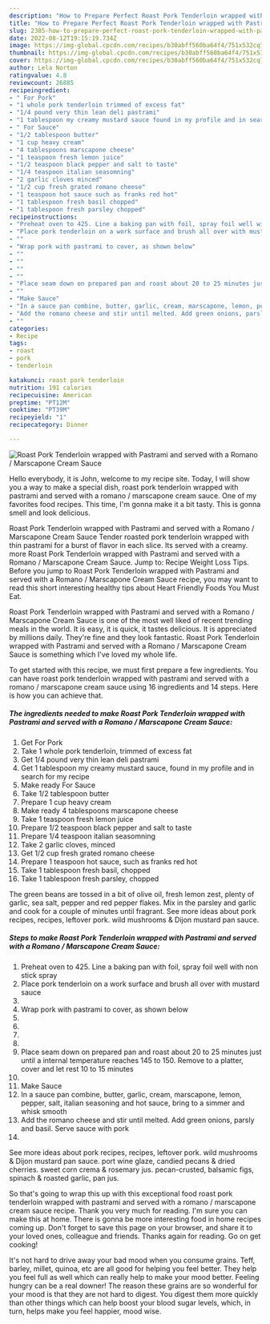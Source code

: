 ```yaml
---
description: "How to Prepare Perfect Roast Pork Tenderloin wrapped with Pastrami and served with a Romano / Marscapone Cream Sauce"
title: "How to Prepare Perfect Roast Pork Tenderloin wrapped with Pastrami and served with a Romano / Marscapone Cream Sauce"
slug: 2385-how-to-prepare-perfect-roast-pork-tenderloin-wrapped-with-pastrami-and-served-with-a-romano-marscapone-cream-sauce
date: 2022-08-12T19:15:19.734Z
image: https://img-global.cpcdn.com/recipes/b30abff560ba64f4/751x532cq70/roast-pork-tenderloin-wrapped-with-pastrami-and-served-with-a-romano-marscapone-cream-sauce-recipe-main-photo.jpg
thumbnail: https://img-global.cpcdn.com/recipes/b30abff560ba64f4/751x532cq70/roast-pork-tenderloin-wrapped-with-pastrami-and-served-with-a-romano-marscapone-cream-sauce-recipe-main-photo.jpg
cover: https://img-global.cpcdn.com/recipes/b30abff560ba64f4/751x532cq70/roast-pork-tenderloin-wrapped-with-pastrami-and-served-with-a-romano-marscapone-cream-sauce-recipe-main-photo.jpg
author: Lela Norton
ratingvalue: 4.8
reviewcount: 26885
recipeingredient:
- " For Pork"
- "1 whole pork tenderloin trimmed of excess fat"
- "1/4 pound very thin lean deli pastrami"
- "1 tablespoon my creamy mustard sauce found in my profile and in search for my recipe"
- " For Sauce"
- "1/2 tablespoon butter"
- "1 cup heavy cream"
- "4 tablespoons marscapone cheese"
- "1 teaspoon fresh lemon juice"
- "1/2 teaspoon black pepper and salt to taste"
- "1/4 teaspoon italian seasomning"
- "2 garlic cloves minced"
- "1/2 cup fresh grated romano cheese"
- "1 teaspoon hot sauce such as franks red hot"
- "1 tablespoon fresh basil chopped"
- "1 tablespoon fresh parsley chopped"
recipeinstructions:
- "Preheat oven to 425. Line a baking pan with foil, spray foil well with non stick spray"
- "Place pork tenderloin on a work surface and brush all over with mustard sauce"
- ""
- "Wrap pork with pastrami to cover, as shown below"
- ""
- ""
- ""
- ""
- "Place seam down on prepared pan and roast about 20 to 25 minutes just until a internal temperature reaches 145 to 150. Remove to a platter, cover and let rest 10 to 15 minutes"
- ""
- "Make Sauce"
- "In a sauce pan combine, butter, garlic, cream, marscapone, lemon, pepper, salt, italian seasoning and hot sauce, bring to a simmer and whisk smooth"
- "Add the romano cheese and stir until melted. Add green onions, parsly and basil. Serve sauce with pork"
- ""
categories:
- Recipe
tags:
- roast
- pork
- tenderloin

katakunci: roast pork tenderloin 
nutrition: 191 calories
recipecuisine: American
preptime: "PT12M"
cooktime: "PT39M"
recipeyield: "1"
recipecategory: Dinner

---
```



![Roast Pork Tenderloin wrapped with Pastrami and served with a Romano / Marscapone Cream Sauce](https://img-global.cpcdn.com/recipes/b30abff560ba64f4/751x532cq70/roast-pork-tenderloin-wrapped-with-pastrami-and-served-with-a-romano-marscapone-cream-sauce-recipe-main-photo.jpg)

Hello everybody, it is John, welcome to my recipe site. Today, I will show you a way to make a special dish, roast pork tenderloin wrapped with pastrami and served with a romano / marscapone cream sauce. One of my favorites food recipes. This time, I'm gonna make it a bit tasty. This is gonna smell and look delicious.

Roast Pork Tenderloin wrapped with Pastrami and served with a Romano / Marscapone Cream Sauce Tender roasted pork tenderloin wrapped with thin pastrami for a burst of flavor in each slice. Its served with a creamy. more Roast Pork Tenderloin wrapped with Pastrami and served with a Romano / Marscapone Cream Sauce. Jump to: Recipe Weight Loss Tips. Before you jump to Roast Pork Tenderloin wrapped with Pastrami and served with a Romano / Marscapone Cream Sauce recipe, you may want to read this short interesting healthy tips about Heart Friendly Foods You Must Eat.

Roast Pork Tenderloin wrapped with Pastrami and served with a Romano / Marscapone Cream Sauce is one of the most well liked of recent trending meals in the world. It is easy, it is quick, it tastes delicious. It is appreciated by millions daily. They're fine and they look fantastic. Roast Pork Tenderloin wrapped with Pastrami and served with a Romano / Marscapone Cream Sauce is something which I've loved my whole life.


To get started with this recipe, we must first prepare a few ingredients. You can have roast pork tenderloin wrapped with pastrami and served with a romano / marscapone cream sauce using 16 ingredients and 14 steps. Here is how you can achieve that.

<!--inarticleads1-->

##### The ingredients needed to make Roast Pork Tenderloin wrapped with Pastrami and served with a Romano / Marscapone Cream Sauce:

1. Get  For Pork
1. Take 1 whole pork tenderloin, trimmed of excess fat
1. Get 1/4 pound very thin lean deli pastrami
1. Get 1 tablespoon my creamy mustard sauce, found in my profile and in search for my recipe
1. Make ready  For Sauce
1. Take 1/2 tablespoon butter
1. Prepare 1 cup heavy cream
1. Make ready 4 tablespoons marscapone cheese
1. Take 1 teaspoon fresh lemon juice
1. Prepare 1/2 teaspoon black pepper and salt to taste
1. Prepare 1/4 teaspoon italian seasomning
1. Take 2 garlic cloves, minced
1. Get 1/2 cup fresh grated romano cheese
1. Prepare 1 teaspoon hot sauce, such as franks red hot
1. Take 1 tablespoon fresh basil, chopped
1. Take 1 tablespoon fresh parsley, chopped


The green beans are tossed in a bit of olive oil, fresh lemon zest, plenty of garlic, sea salt, pepper and red pepper flakes. Mix in the parsley and garlic and cook for a couple of minutes until fragrant. See more ideas about pork recipes, recipes, leftover pork. wild mushrooms &amp; Dijon mustard pan sauce. 

<!--inarticleads2-->

##### Steps to make Roast Pork Tenderloin wrapped with Pastrami and served with a Romano / Marscapone Cream Sauce:

1. Preheat oven to 425. Line a baking pan with foil, spray foil well with non stick spray
1. Place pork tenderloin on a work surface and brush all over with mustard sauce
1. 
1. Wrap pork with pastrami to cover, as shown below
1. 
1. 
1. 
1. 
1. Place seam down on prepared pan and roast about 20 to 25 minutes just until a internal temperature reaches 145 to 150. Remove to a platter, cover and let rest 10 to 15 minutes
1. 
1. Make Sauce
1. In a sauce pan combine, butter, garlic, cream, marscapone, lemon, pepper, salt, italian seasoning and hot sauce, bring to a simmer and whisk smooth
1. Add the romano cheese and stir until melted. Add green onions, parsly and basil. Serve sauce with pork
1. 


See more ideas about pork recipes, recipes, leftover pork. wild mushrooms &amp; Dijon mustard pan sauce. port wine glaze, candied pecans &amp; dried cherries. sweet corn crema &amp; rosemary jus. pecan-crusted, balsamic figs, spinach &amp; roasted garlic, pan jus. 

So that's going to wrap this up with this exceptional food roast pork tenderloin wrapped with pastrami and served with a romano / marscapone cream sauce recipe. Thank you very much for reading. I'm sure you can make this at home. There is gonna be more interesting food in home recipes coming up. Don't forget to save this page on your browser, and share it to your loved ones, colleague and friends. Thanks again for reading. Go on get cooking!

It's not hard to drive away your bad mood when you consume grains. Teff, barley, millet, quinoa, etc are all good for helping you feel better. They help you feel full as well which can really help to make your mood better. Feeling hungry can be a real downer! The reason these grains are so wonderful for your mood is that they are not hard to digest. You digest them more quickly than other things which can help boost your blood sugar levels, which, in turn, helps make you feel happier, mood wise.
